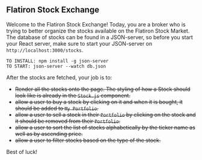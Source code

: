 ## Flatiron Stock Exchange

Welcome to the Flatiron Stock Exchange!
Today, you are a broker who is trying to better organize the stocks available on the Flatiron Stock Market.
The database of stocks can be found in a JSON-server, so before you start your React server, make sure to start your JSON-server on `http://localhost:3000/stocks`.

```
TO INSTALL: npm install -g json-server
TO START: json-server --watch db.json
```

After the stocks are fetched, your job is to:
* ~~Render all the stocks onto the page. The styling of how a Stock should look like is already in the `Stock.js` component.~~
* ~~allow a user to buy a stock by clicking on it and when it is bought, it should be added to `My Portfolio`.~~
* ~~allow a user to sell a stock in their `Portfolio` by clicking on the stock and it should be removed from their `Portfolio`.~~
* ~~allow a user to sort the list of stocks alphabetically by the ticker name as well as by ascending price.~~
* ~~allow a user to filter stocks based on the type of the stock.~~

Best of luck!

